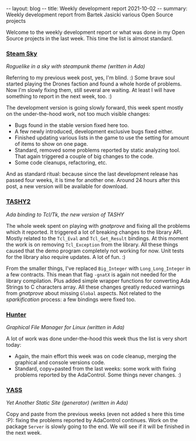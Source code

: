 -- layout: blog
-- title: Weekly development report 2021-10-02
-- summary: Weekly development report from Bartek Jasicki various Open Source projects

Welcome to the weekly development report or what was done in my Open Source
projects in the last week. This time the list is almost standard.

### [Steam Sky](https://www.laeran.pl/repositories/steamsky)

*Roguelike in a sky with steampunk theme (written in Ada)*

Referring to my previous week post, yes, I'm blind. :) Some brave soul started
playing the Drones faction and found a whole horde of problems. Now I'm slowly
fixing them, still several are waiting. At least I will have something to
report in the next week, too. :)

The development version is going slowly forward, this week spent mostly on the
under-the-hood work, not too much visible changes:

* Bugs found in the stable version fixed here too.
* A few newly introduced, development exclusive bugs fixed either.
* Finished updating various lists in the game to use the setting for amount of
  items to show on one page.
* Standard, removed some problems reported by static analyzing tool. That
  again triggered a couple of big changes to the code.
* Some code cleanups, refactoring, etc.

And as standard ritual: because since the last development release has passed
four weeks, it is time for another one. Around 24 hours after this post, a new
version will be available for download.

### [TASHY2](https://www.laeran.pl/repositories/tashy2)

*Ada binding to Tcl/Tk, the new version of TASHY*

The whole week spent on playing with *gnatprove* and fixing all the problems
which it reported. It triggered a lot of breaking changes to the library API.
Mostly related to the `Tcl_Eval` and `Tcl_Get_Result` bindings. At this moment
the work is on removing `Tcl_Exception` from the library. All these things
caused that the demo program completely not working for now. Unit tests for the
library also require updates. A lot of fun. :)

From the smaller things, I've replaced `Big_Integer` with `Long_Long_Integer`
in a few contracts. This mean that flag `-gnatX` is again not needed for the
library compilation. Plus added simple wrapper functions for converting Ada
Strings to C characters array. All these changes greatly reduced warnings from
*gnatprove* about missing `Global` aspects. Not related to the *sparkification*
process: a few bindings were fixed too.

### [Hunter](https://www.laeran.pl/repositories/hunter)

*Graphical File Manager for Linux (written in Ada)*

A lot of work was done under-the-hood this week thus the list is very short
today:

* Again, the main effort this week was on code cleanup, merging the graphical
  and console versions code.
* Standard, copy+pasted from the last weeks: some work with fixing problems
  reported by the AdaControl. Some things never changes. :)

### [YASS](https://www.laeran.pl/repositories/yass)

*Yet Another Static Site (generator) (written in Ada)*

Copy and paste from the previous weeks (even not added s here this time :P):
fixing the problems reported by AdaControl continues. Work on the package
`Server` is slowly going to the end. We will see if it will be finished in the
next week.
